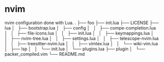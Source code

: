 # nvim
nvim configuration done with Lua.
.
├── foo
├── init.lua
├── LICENSE
├── lua
│   ├── bootstrap.lua
│   ├── config
│   │   ├── compe-completion.lua
│   │   ├── file-icons.lua
│   │   ├── init.lua
│   │   ├── keymappings.lua
│   │   ├── nvim-tree.lua
│   │   ├── settings.lua
│   │   ├── telescope-nvim.lua
│   │   ├── treesitter-nvim.lua
│   │   ├── vimtex.lua
│   │   └── wiki-vim.lua
│   ├── lsp
│   │   └── init.lua
│   └── plugins.lua
├── plugin
│   └── packer_compiled.vim
└── README.md
